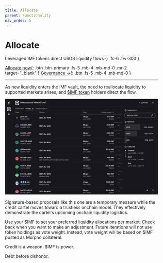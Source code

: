 ```yaml
---
title: Allocate
parent: Functionality
nav_order: 5
---
```


# Allocate

Leveraged IMF tokens direct USDS liquidity flows
{: .fs-6 .fw-300 }

[Allocate now](https://snapshot.box/#/s:creditcartel.eth/proposals?state=active){: .btn .btn-primary .fs-5 .mb-4 .mb-md-0 .mr-2 target="_blank" }
[Governance →](/docs/governance.html){: .btn .fs-5 .mb-4 .mb-md-0 }

---

As new liquidity enters the IMF vault, the need to reallocate liquidity to supported markets arises, and [$IMF token](https://dexscreener.com/ethereum/0x59d813c1d0266278e2f5f146c0e222a6cfea83df) holders direct the flow.

![](/assets/images/allocate.jpg)

Signature-based proposals like this one are a temporary measure while the credit cartel moves toward a trustless onchain model. They effectively demonstrate the cartel's upcoming onchain liquidity logistics.

Use your $IMF to set your preferred liquidity allocations per market. Check back when you want to make an adjustment. Future iterations will not use token holdings as vote weight. Instead, vote weight will be based on $IMF posted as Morpho collateral. 

Credit is a weapon. $IMF is power. 

Debt before dishonor.
